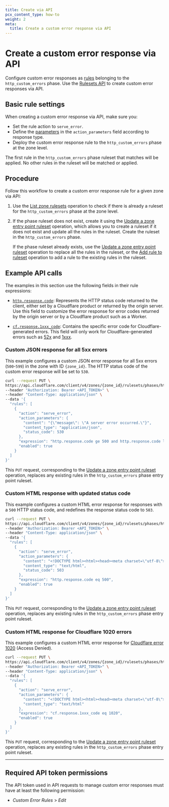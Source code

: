 ```yaml
---
title: Create via API
pcx_content_type: how-to
weight: 2
meta:
  title: Create a custom error response via API
---
```


# Create a custom error response via API

Configure custom error responses as [rules](/ruleset-engine/about/rules/) belonging to the `http_custom_errors` phase. Use the [Rulesets API](/ruleset-engine/rulesets-api/) to create custom error responses via API.

## Basic rule settings

When creating a custom error response via API, make sure you:

* Set the rule action to `serve_error`.
* Define the [parameters](/rules/custom-error-responses/parameters/) in the `action_parameters` field according to response type.
* Deploy the custom error response rule to the `http_custom_errors` phase at the zone level.

The first rule in the `http_custom_errors` phase ruleset that matches will be applied. No other rules in the ruleset will be matched or applied.

## Procedure

Follow this workflow to create a custom error response rule for a given zone via API:

1. Use the [List zone rulesets](/api/operations/listZoneRulesets) operation to check if there is already a ruleset for the `http_custom_errors` phase at the zone level.
2. If the phase ruleset does not exist, create it using the [Update a zone entry point ruleset](/api/operations/updateZoneEntrypointRuleset) operation, which allows you to create a ruleset if it does not exist and update all the rules in the ruleset. Create the ruleset in the `http_custom_errors` phase.

    If the phase ruleset already exists, use the [Update a zone entry point ruleset](/api/operations/updateZoneEntrypointRuleset) operation to replace all the rules in the ruleset, or the [Add rule to ruleset](/ruleset-engine/rulesets-api/add-rule/) operation to add a rule to the existing rules in the ruleset.

## Example API calls

The examples in this section use the following fields in their rule expressions:

- [`http.response.code`](/ruleset-engine/rules-language/fields/#field-http-response-code): Represents the HTTP status code returned to the client, either set by a Cloudflare product or returned by the origin server. Use this field to customize the error response for error codes returned by the origin server or by a Cloudflare product such as a Worker.

- [`cf.response.1xxx_code`](/ruleset-engine/rules-language/fields/#field-cf-response-1xxx_code): Contains the specific error code for Cloudflare-generated errors. This field will only work for Cloudflare-generated errors such as [52x](/support/troubleshooting/cloudflare-errors/troubleshooting-cloudflare-5xx-errors/) and [1xxx](/support/troubleshooting/cloudflare-errors/troubleshooting-cloudflare-1xxx-errors/).

### Custom JSON response for all 5xx errors

This example configures a custom JSON error response for all 5xx errors (`500`-`599`) in the zone with ID `{zone_id}`. The HTTP status code of the custom error response will be set to `530`.

```bash
curl --request PUT \
https://api.cloudflare.com/client/v4/zones/{zone_id}/rulesets/phases/http_custom_errors/entrypoint \
--header "Authorization: Bearer <API_TOKEN>" \
--header "Content-Type: application/json" \
--data '{
  "rules": [
    {
      "action": "serve_error",
      "action_parameters": {
        "content": "{\"message\": \"A server error occurred.\"}",
        "content_type": "application/json",
        "status_code": 530
      },
      "expression": "http.response.code ge 500 and http.response.code lt 600",
      "enabled": true
    }
  ]
}'
```

This `PUT` request, corresponding to the [Update a zone entry point ruleset](/api/operations/updateZoneEntrypointRuleset) operation, replaces any existing rules in the `http_custom_errors` phase entry point ruleset.

### Custom HTML response with updated status code

This example configures a custom HTML error response for responses with a `500` HTTP status code, and redefines the response status code to `503`.

```bash
curl --request PUT \
https://api.cloudflare.com/client/v4/zones/{zone_id}/rulesets/phases/http_custom_errors/entrypoint \
--header "Authorization: Bearer <API_TOKEN>" \
--header "Content-Type: application/json" \
--data '{
  "rules": [
    {
      "action": "serve_error",
      "action_parameters": {
        "content": "<!DOCTYPE html><html><head><meta charset=\"utf-8\"><title>Application unavailable</title></head><body><h1>Application temporarily unavailable</h1><p>Please try again later.</p></body></html>",
        "content_type": "text/html",
        "status_code": 503
      },
      "expression": "http.response.code eq 500",
      "enabled": true
    }
  ]
}'
```

This `PUT` request, corresponding to the [Update a zone entry point ruleset](/api/operations/updateZoneEntrypointRuleset) operation, replaces any existing rules in the `http_custom_errors` phase entry point ruleset.

### Custom HTML response for Cloudflare 1020 errors

This example configures a custom HTML error response for [Cloudflare error 1020](/support/troubleshooting/cloudflare-errors/troubleshooting-cloudflare-1xxx-errors/#error-1020-access-denied) (Access Denied).

```bash
curl --request PUT \
https://api.cloudflare.com/client/v4/zones/{zone_id}/rulesets/phases/http_custom_errors/entrypoint \
--header "Authorization: Bearer <API_TOKEN>" \
--header "Content-Type: application/json" \
--data '{
  "rules": [
    {
      "action": "serve_error",
      "action_parameters": {
        "content": "<!DOCTYPE html><html><head><meta charset=\"utf-8\"><title>Access denied</title></head><body><h1>You do not have access to this page</h1><p>Contact us if you think this is an error.</p></body></html>",
        "content_type": "text/html"
      },
      "expression": "cf.response.1xxx_code eq 1020",
      "enabled": true
    }
  ]
}'
```

This `PUT` request, corresponding to the [Update a zone entry point ruleset](/api/operations/updateZoneEntrypointRuleset) operation, replaces any existing rules in the `http_custom_errors` phase entry point ruleset.

---

## ​​Required API token permissions

The API token used in API requests to manage custom error responses must have at least the following permission:

* _Custom Error Rules_ > _Edit_
